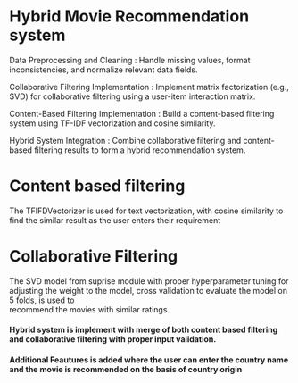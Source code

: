 # Hybrid Movie Recommendation system 
Data Preprocessing and Cleaning : Handle missing values, format inconsistencies, and normalize relevant data fields.

Collaborative Filtering Implementation : Implement matrix factorization (e.g., SVD) for collaborative filtering using a user-item interaction matrix.

Content-Based Filtering Implementation : Build a content-based filtering system using TF-IDF vectorization and cosine similarity.


Hybrid System Integration : Combine collaborative filtering and content-based filtering results to form a hybrid recommendation system.

# Content based filtering 
The TFIFDVectorizer is used for text vectorization, with cosine similarity to find the similar result as the user  enters their requirement


# Collaborative Filtering 
The SVD model from suprise module with proper hyperparameter tuning for adjusting the  weight to the model, cross validation to evaluate the model on 5 folds, is used to       
recommend the movies with similar ratings. 

####  Hybrid system is implement with merge of both content based filtering and collaborative filtering with proper input validation. 

#### Additional Feautures is added where the user can enter the country name and  the movie is recommended on  the basis of country origin 


